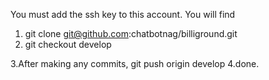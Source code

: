 You must add the ssh key to this account.
You will find 

1. git clone git@github.com:chatbotnag/billiground.git
2. git checkout develop

3.After making any commits, git push origin develop 
4.done.

